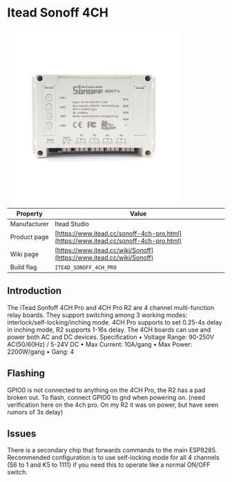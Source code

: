 # Itead Sonoff 4CH

![Sonoff 4CH Pro](images/devices/itead-sonoff-4ch-pro.jpg)

|Property|Value|
|---|---|
|Manufacturer|Itead Studio|
|Product page|[https://www.itead.cc/sonoff-4ch-pro.html](https://www.itead.cc/sonoff-4ch-pro.html)|
|Wiki page|[https://www.itead.cc/wiki/Sonoff](https://www.itead.cc/wiki/Sonoff)|
|Build flag|`ITEAD_SONOFF_4CH_PRO`|

## Introduction

The iTead Sonfoff 4CH Pro and 4CH Pro R2 are 4 channel multi-function relay boards. They support switching among 3 working modes: interlock/self-locking/inching mode. 4CH Pro supports to set 0.25-4s delay in inching mode, R2 supports 1-16s delay. The 4CH boards can use and power both AC and DC devices. 
Specification
•	Voltage Range: 90-250V AC(50/60Hz) / 5-24V DC
•	Max Current: 10A/gang
•	Max Power: 2200W/gang
•	Gang: 4


## Flashing

GPIO0 is not connected to anything on the 4CH Pro, the R2 has a pad broken out. To flash, connect GPIO0 to gnd when powering on. (need verification here on the 4ch pro. On my R2 it was on power, but have seen rumors of 3s delay)

## Issues

There is a secondary chip that forwards commands to the main ESP8285. Recommended configuration is to use self-locking mode for all 4 channels (S6 to 1 and K5 to 1111) if you need this to operate like a normal ON/OFF switch.